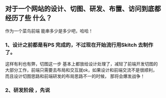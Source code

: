 ## 对于一个网站的设计、切图、研发、布置、访问到底都经历了些 什么？ 

作为一个菜鸟前端 能串多少是多少吧，哈哈！

### 1、设计之前都是有PS 完成的，不过现在开始流行用Skitch 去制作了。
这样有利也有弊，切图这一步 基本上都放给设计处理了，减轻了前端开发切图的大部分工作，前端只需要去布局和交互就ok，如果设计和前端交流不是很顺利，而且设计切图思路和前端研发的布局思路不一的时候， 那将会爆发战争！

### 2、研发阶段 ，先说